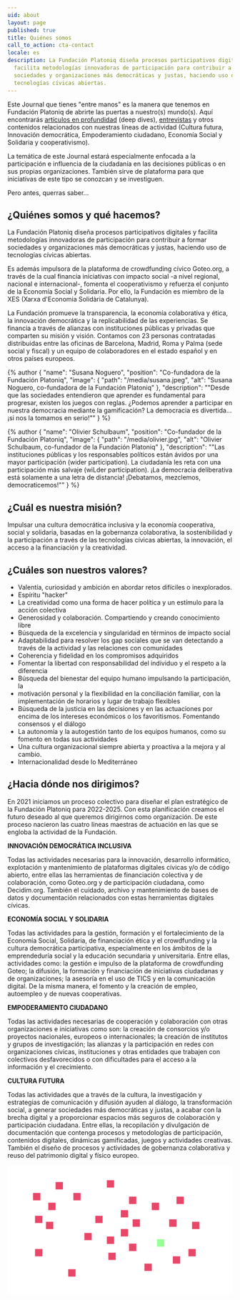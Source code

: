 ```yaml
---
uid: about
layout: page
published: true
title: Quiénes somos
call_to_action: cta-contact
locale: es
description: La Fundación Platoniq diseña procesos participativos digitales y
  facilita metodologías innovadoras de participación para contribuir a formar
  sociedades y organizaciones más democráticas y justas, haciendo uso de
  tecnologías cívicas abiertas.
---
```

Este Journal que tienes "entre manos" es la manera que tenemos en Fundación Platoniq de abrirte las puertas a nuestro(s) mundo(s). Aquí encontrarás [artículos en profundidad](/es/wilder-journal-1/deep-dives) (deep dives), [entrevistas](/es/wilder-journal-1/interviews) y otros contenidos relacionados con nuestras líneas de actividad (Cultura futura, Innovación democrática, Empoderamiento ciudadano, Economía Social y Solidaria y cooperativismo).

La temática de este Journal estará especialmente enfocada a la participación e influencia de la ciudadanía en las decisiones públicas o en sus propias organizaciones. También sirve de plataforma para que iniciativas de este tipo se conozcan y se investiguen.

Pero antes, querras saber...

## ¿Quiénes somos y qué hacemos?

La Fundación Platoniq diseña procesos participativos digitales y facilita metodologías innovadoras de participación para contribuir a formar sociedades y organizaciones más democráticas y justas, haciendo uso de tecnologías cívicas abiertas.

Es además impulsora de la plataforma de crowdfunding cívico Goteo.org, a través de la cual financia iniciativas con impacto social -a nivel regional, nacional e internacional-, fomenta el cooperativismo y refuerza el conjunto de la Economía Social y Solidaria. Por ello, la Fundación es miembro de la XES (Xarxa d'Economia Solidària de Catalunya).

La Fundación promueve la transparencia, la economía colaborativa y ética, la innovación democrática y la replicabilidad de las experiencias. Se financia a través de alianzas con instituciones públicas y privadas que comparten su misión y visión. Contamos con 23 personas contratadas distribuidas entre las oficinas de Barcelona, Madrid, Roma y Palma (sede social y fiscal) y un equipo de colaboradores en el estado español y en otros países europeos.

{% author { "name": "Susana Noguero", "position": "Co-fundadora de la Fundación Platoniq", "image": { "path": "/media/susana.jpeg", "alt": "Susana Noguero, co-fundadora de la Fundación Platoniq" }, "description": "\"Desde que las sociedades entendieron que aprender es fundamental para progresar, existen los juegos con reglas. ¿Podemos aprender a participar en nuestra democracia mediante la gamificación? La democracia es divertida... ¡si nos la tomamos en serio!\"" } %}

{% author { "name": "Olivier Schulbaum", "position": "Co-fundador de la Fundación Platoniq", "image": { "path": "/media/olivier.jpg", "alt": "Olivier Schulbaum, co-fundador de la Fundación Platoniq" }, "description": "\"Las instituciones públicas y los responsables políticos están ávidos por una mayor participación (wider participation). La ciudadanía les reta con una participación más salvaje (wiLder participation). ¡La democracia deliberativa está solamente a una letra de distancia! ¡Debatamos, mezclemos, democraticemos!\"" } %}

## ¿Cuál es nuestra misión?

Impulsar una cultura democrática inclusiva y la economía cooperativa, social y solidaria, basadas en la gobernanza colaborativa, la sostenibilidad y la participación a través de las tecnologías cívicas abiertas, la innovación, el acceso a la financiación y la creatividad.

## ¿Cuáles son nuestros valores?

* Valentía, curiosidad y ambición en abordar retos difíciles o inexplorados.
* Espíritu "hacker"
* La creatividad como una forma de hacer política y un estímulo para la acción colectiva
* Generosidad y colaboración. Compartiendo y creando conocimiento libre
* Búsqueda de la excelencia y singularidad en términos de impacto social
* Adaptabilidad para resolver los gap sociales que se van detectando a través de la actividad y las relaciones con comunidades
* Coherencia y fidelidad en los compromisos adquiridos
* Fomentar la libertad con responsabilidad del individuo y el respeto a la diferencia
* Búsqueda del bienestar del equipo humano impulsando la participación, la
* motivación personal y la flexibilidad en la conciliación familiar, con la implementación de horarios y lugar de trabajo flexibles
* Búsqueda de la justicia en las decisiones y en las actuaciones por encima de los intereses económicos o los favoritismos. Fomentando consensos y el diálogo
* La autonomía y la autogestión tanto de los equipos humanos, como su fomento en todas sus actividades
* Una cultura organizacional siempre abierta y proactiva a la mejora y al cambio.
* Internacionalidad desde lo Mediterráneo

## ¿Hacia dónde nos dirigimos?

En 2021 iniciamos un proceso colectivo para diseñar el plan estratégico de la Fundación Platoniq para 2022-2025. Con esta planificación creamos el futuro deseado al que queremos dirigirnos como organización. De este proceso nacieron las cuatro líneas maestras de actuación en las que se engloba la actividad de la Fundación.

**INNOVACIÓN DEMOCRÁTICA INCLUSIVA**

Todas las actividades necesarias para la innovación, desarrollo informático, explotación y mantenimiento de plataformas digitales cívicas y/o de código abierto, entre ellas las herramientas de financiación colectiva y de colaboración, como Goteo.org y de participación ciudadana, como Decidim.org. También el cuidado, archivo y mantenimiento de bases de datos y documentación relacionados con estas herramientas digitales cívicas.

**ECONOMÍA SOCIAL Y SOLIDARIA**

Todas las actividades para la gestión, formación y el fortalecimiento de la Economía Social, Solidaria, de financiación ética y el crowdfunding y la cultura democrática participativa, especialmente en los ámbitos de la emprendeduría social y la educación secundaria y universitaria. Entre ellas, actividades como: la gestión e impulso de la plataforma de crowdfunding Goteo; la difusión, la formación y financiación de iniciativas ciudadanas y de organizaciones; la asesoría en el uso de TICS y en la comunicación digital. De la misma manera, el fomento y la creación de empleo, autoempleo y de nuevas cooperativas.

**EMPODERAMIENTO CIUDADANO**

Todas las actividades necesarias de cooperación y colaboración con otras organizaciones e iniciativas como son: la creación de consorcios y/o proyectos nacionales, europeos o internacionales; la creación de institutos y grupos de investigación; las alianzas y la participación en redes con organizaciones cívicas, instituciones y otras entidades que trabajen con colectivos desfavorecidos o con dificultades para el acceso a la información y el crecimiento.

**CULTURA FUTURA**

Todas las actividades que a través de la cultura, la investigación y estrategias de comunicación y difusión ayuden al diálogo, la transformación social, a generar sociedades más democráticas y justas, a acabar con la brecha digital y a proporcionar espacios más seguros de colaboración y participación ciudadana. Entre ellas, la recopilación y divulgación de documentación que contenga procesos y metodologías de participación, contenidos digitales, dinámicas gamificadas, juegos y actividades creativas. También el diseño de procesos y actividades de gobernanza colaborativa y reuso del patrimonio digital y físico europeo.

![Platoniq logo](/media/altres_altres-68.png "Platoniq")